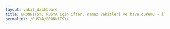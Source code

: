 ```yaml
---
layout: vakit_dashboard
title: BRONNITSY, RUSYA için iftar, namaz vakitleri ve hava durumu - ilçe/eyalet seç
permalink: /RUSYA/BRONNITSY/
---
```


<script type="text/javascript">
  var GLOBAL_COUNTRY = 'RUSYA';
  var GLOBAL_CITY = 'BRONNITSY';
  var GLOBAL_STATE = '';
  var lat = 72;
  var lon = 21;
</script>
